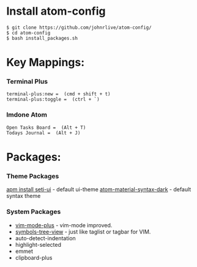 # Install atom-config

```
$ git clone https://github.com/johnrlive/atom-config/
$ cd atom-config
$ bash install_packages.sh
```

# Key Mappings:

### Terminal Plus
```
terminal-plus:new =  (cmd + shift + t)
terminal-plus:toggle =  (ctrl + `)
```

### Imdone Atom
```
Open Tasks Board =  (Alt + T)
Todays Journal =  (Alt + J)
```

# Packages:

### Theme Packages
[apm install seti-ui](https://atom.io/themes/seti-ui) - default ui-theme
[atom-material-syntax-dark](https://atom.io/packages/atom-material-syntax-dark) - default syntax theme

### System Packages
- [vim-mode-plus](https://atom.io/packages/vim-mode-plus) - vim-mode improved.
- [symbols-tree-view](https://atom.io/packages/symbols-tree-view) - just like taglist or tagbar for VIM.
- auto-detect-indentation
- highlight-selected
- emmet
- clipboard-plus
- quick-editor

****

### File settings
- file-icons
- advanced-open-file
- open-recent
- project-manager
- project-plus
- [Expose](https://atom.io/packages/expose/) - Quick tab overview of open files. Similar to Mac OSX Exposé / Mission Control, Firefox Tab Group, Safari and Chrome Tab Overview, etc.
- [tabs-to-spaces](https://atom.io/packages/tabs-to-spaces) - Provides the ability to convert between leading tabs and spaces in a document

****

### Productivity Packages
- [imdone-atom](https://atom.io/packages/imdone-atom) - A hackable task-board in your code.
- jumpy
- toggle-quotes

****

### Minimap Packages
- minimap
- minimap-autohide
- minimap-codeglance
- minimap-cursorline
- minimap-find-and-replace
- minimap-hide
- minimap-highlight-selected

****

### HTML Packages
- less-than-slash

****

### Color Packages
- pigments
- color-picker

****

### Django Package
- [atom-django](https://atom.io/packages/atom-django) - Build Django apps faster with Atom.

****

### Linter Packages
- linter - needed for linter packages to work
- linter-htmlhint - for HTML
- linter-jshint - for javascript
- linter-bootlint - for bootstrap
- linter-scss-lint - for scss
- linter-ansible-linting - for Ansible

****

### Python Packages
- atom-beautify

****

### Terminal Packages
- [terminal-plus](https://atom.io/packages/terminal-plus) - A terminal package, complete with themes and more.

****

### Misc. Packages
- rest-client

****

## Misc.
Further customisation for linter-flake8 & Python to follow PEP8

Here I’ll show you how you can configure Atom to follow PEP8, the official Python styling guide.

First, open the __Atom –> Preferences__ window.

1. Use spaces instead of tabs.

Scroll down the Settings panel until you see the Soft Tabs option. Make sure it’s checked. This setting will convert tabs into spaces automatically.

![alt text](http://www.marinamele.com/wp-content/uploads/2015/06/atom-settings-1024x950.png "Atom settings")

2. Set the tab length to 4 spaces

A little below the Soft Tab setting, you”ll see the __Tab Length__. Set it to __4__ spaces.

3. Automatic PEP8 validation.

If you installed the linter-flake8 package discussed in the previous section, you already have automatic PEP8 validation :-)

Keybindings customisation

In the same Preferences panel, you can see the Keybindings menu on the left. There, you’ll find a list of all the default keybindings active in your Atom editor.

However, by default, Atom confirms an autocomplete suggestion with both the Tab and Enter keys. But I only want to use the Tab key.

In order to disable Enter as an autocomplete confirm key, we need to go to the Keybindings menu where you’ll see a link that says your keymap file. Click on that link to open the __keymap.cson__ file.

There, you need to write:

# Disable Enter key for confirming an autocomplete suggestion
'atom-text-editor:not(mini).autocomplete-active':
  'enter': 'editor:newline'

# Disable Enter key for confirming an autocomplete suggestion
'atom-text-editor:not(mini).autocomplete-active':
  'enter': 'editor:newline'
Save the file and you’ll see the changes immediately. No need to restart Atom :-)
